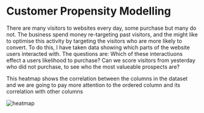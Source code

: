 # Customer Propensity Modelling
There are many visitors to websites every day, some purchase but many do not. The business spend money re-targeting past visitors, and the might like to optimise this activity by targeting the visitors who are more likely to convert. To do this, I have taken data showing which parts of the website users interacted with.
The questions are:
Which of these interactiuons effect a users likelihood to purchase?
Can we score visitors from yesterday who did not purchase, to see who the most valueable prospects are?

This heatmap shows the correlation between the columns in the dataset and we are going to pay more attention to the ordered column and its correlation with other columns

![heatmap](https://user-images.githubusercontent.com/88746246/148622547-3d50012f-ee97-459d-83e7-7f3ea7296997.png)
